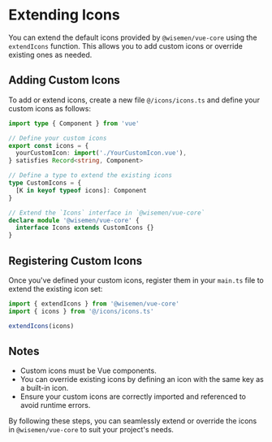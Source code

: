# Extending Icons

You can extend the default icons provided by `@wisemen/vue-core` using the `extendIcons` function. This allows you to add custom icons or override existing ones as needed.

## Adding Custom Icons

To add or extend icons, create a new file `@/icons/icons.ts` and define your custom icons as follows:

```ts
import type { Component } from 'vue'

// Define your custom icons
export const icons = {
  yourCustomIcon: import('./YourCustomIcon.vue'),
} satisfies Record<string, Component>

// Define a type to extend the existing icons
type CustomIcons = {
  [K in keyof typeof icons]: Component
}

// Extend the `Icons` interface in `@wisemen/vue-core`
declare module '@wisemen/vue-core' {
  interface Icons extends CustomIcons {}
}
```

## Registering Custom Icons

Once you've defined your custom icons, register them in your `main.ts` file to extend the existing icon set:

```ts
import { extendIcons } from '@wisemen/vue-core'
import { icons } from '@/icons/icons.ts'

extendIcons(icons)
```

## Notes
- Custom icons must be Vue components.
- You can override existing icons by defining an icon with the same key as a built-in icon.
- Ensure your custom icons are correctly imported and referenced to avoid runtime errors.

By following these steps, you can seamlessly extend or override the icons in `@wisemen/vue-core` to suit your project's needs.